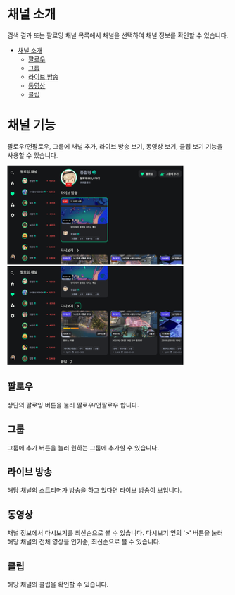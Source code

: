 # 채널 소개
검색 결과 또는 팔로잉 채널 목록에서 채널을 선택하여 채널 정보를 확인할 수 있습니다.

- [채널 소개](#채널-소개)
    - [팔로우](#팔로우)
    - [그룹](#그룹)
    - [라이브 방송](#라이브-방송)
    - [동영상](#동영상)
    - [클립](#클립)

# 채널 기능
팔로우/언팔로우, 그룹에 채널 추가, 라이브 방송 보기, 동영상 보기, 클립 보기 기능을 사용할 수 있습니다.

<p float="left">
    <img src="../images/usage/following/following_01_resize.png" width="400" >
    <img src="../images/usage/following/following_02_resize.png" width="400" >
</p>

## 팔로우
상단의 팔로잉 버튼을 눌러 팔로우/언팔로우 합니다.

## 그룹
그룹에 추가 버튼을 눌러 원하는 그룹에 추가할 수 있습니다.

## 라이브 방송
해당 채널의 스트리머가 방송을 하고 있다면 라이브 방송이 보입니다.

## 동영상
채널 정보에서 다시보기를 최신순으로 볼 수 있습니다. 다시보기 옆의 '>' 버튼을 눌러 해당 채널의 전체 영상을 인기순, 최신순으로 볼 수 있습니다.

## 클립
해당 채널의 클립을 확인할 수 있습니다.
